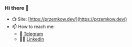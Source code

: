 ### Hi there 👋

- 📺 Site: [https://przemkow.dev/](https://przemkow.dev/)
- 📫 How to reach me:
  - 📱 [Telegram](https://t.me/przemkow)
  - 👨‍💻 [LinkedIn](https://www.linkedin.com/in/przemys%C5%82aw-fa%C5%82owski-67a821b3/)


<!--
**przemkow/przemkow** is a ✨ _special_ ✨ repository because its `README.md` (this file) appears on your GitHub profile.

Here are some ideas to get you started:

- 🔭 I’m currently working on ...
- 🌱 I’m currently learning ...
- 👯 I’m looking to collaborate on ...
- 🤔 I’m looking for help with ...
- 💬 Ask me about ...
- 📫 How to reach me: ...
- 😄 Pronouns: ...
- ⚡ Fun fact: ...
-->
